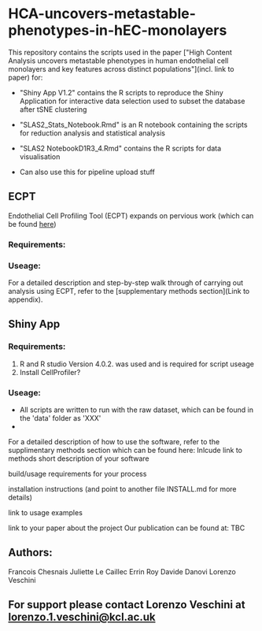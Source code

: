 # HCA-uncovers-metastable-phenotypes-in-hEC-monolayers

This repository contains the scripts used in the paper ["High Content Analysis uncovers metastable phenotypes in human endothelial cell monolayers and key features across distinct populations"](incl. link to paper) for: 

- "Shiny App V1.2" contains the R scripts to reproduce the Shiny Application for interactive data selection 
 used to subset the database after tSNE clustering 
 
- "SLAS2_Stats_Notebook.Rmd" is an R notebook containing the scripts for reduction analysis and statistical analysis 

- "SLAS2 NotebookD1R3_4.Rmd" contains the R scripts for data visualisation

- Can also use this for pipeline upload stuff 

## ECPT
Endothelial Cell Profiling Tool (ECPT) expands on pervious work (which can be found [here](https://journals.sagepub.com/doi/10.1177/2472555218820848))
### Requirements: 

### Useage: 
For a detailed description and step-by-step walk through of carrying out analysis using ECPT, refer to the [supplementary methods section](Link to appendix).   

## Shiny App
### Requirements: 
1. R and R studio Version 4.0.2. was used and is required for script useage 
2. Install CellProfiler? 

### Useage: 
- All scripts are written to run with the raw dataset, which can be found in the 'data' folder as 'XXX'
-

For a detailed description of how to use the software, refer to the supplimentary methods section which can be found here: Inlcude link to methods
short description of your software

build/usage requirements for your process

installation instructions (and point to another file INSTALL.md for more details)

link to usage examples

link to your paper about the project
Our publication can be found at: TBC 

## Authors:
Francois Chesnais
Juliette Le Caillec
Errin Roy 
Davide Danovi
Lorenzo Veschini

## For support please contact Lorenzo Veschini at lorenzo.1.veschini@kcl.ac.uk 
